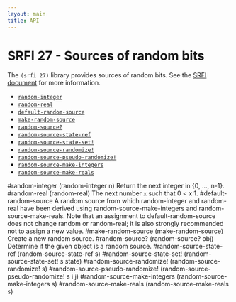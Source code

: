 ```yaml
---
layout: main
title: API
---
```


# SRFI 27 - Sources of random bits

The `(srfi 27)` library provides sources of random bits. See the
[SRFI document](http://srfi.schemers.org/srfi-27/srfi-27.html) for
more information.

- [`random-integer`](#random-integer)
- [`random-real`](#random-real)
- [`default-random-source`](#default-random-source)
- [`make-random-source`](#make-random-source)
- [`random-source?`](#random-source)
- [`random-source-state-ref`](#random-source-state-ref)
- [`random-source-state-set!`](#random-source-state-set)
- [`random-source-randomize!`](#random-source-randomize)
- [`random-source-pseudo-randomize!`](#random-source-pseudo-randomize)
- [`random-source-make-integers`](#random-source-make-integers)
- [`random-source-make-reals`](#random-source-make-reals)

#random-integer
    (random-integer n)
Return the next integer in {0, ..., n-1}.
#random-real
    (random-real)
The next number `x` such that 0 < x 1.
#default-random-source
A random source from which random-integer and random-real have been derived using random-source-make-integers and random-source-make-reals. Note that an assignment to default-random-source does not change random or random-real; it is also strongly recommended not to assign a new value.
#make-random-source
    (make-random-source)
Create a new random source.
#random-source?
    (random-source? obj)
Determine if the given object is a random source.
#random-source-state-ref
    (random-source-state-ref s)
#random-source-state-set!
    (random-source-state-set! s state)
#random-source-randomize!
    (random-source-randomize! s)
#random-source-pseudo-randomize!
    (random-source-pseudo-randomize! s i j)
#random-source-make-integers
    (random-source-make-integers s)
#random-source-make-reals
    (random-source-make-reals s)
